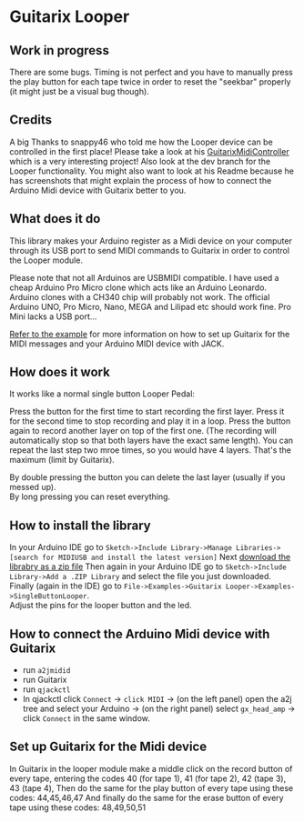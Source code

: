 # Guitarix Looper

## Work in progress
There are some bugs. Timing is not perfect and you have to manually press the play button for each tape twice in order to reset the "seekbar" properly (it might just be a visual bug though).


## Credits
A big Thanks to snappy46 who told me how the Looper device can be controlled in the first place! Please take a look at his [GuitarixMidiController](https://github.com/snappy46/GuitarixMidiController) which is a very interesting project! Also look at the dev branch for the Looper functionality. You might also want to look at his Readme because he has screenshots that might explain the process of how to connect the Arduino Midi device with Guitarix better to you.

## What does it do

This library makes your Arduino register as a Midi device on your computer through its USB port to send MIDI commands to Guitarix in order to control the Looper module.  

Please note that not all Arduinos are USBMIDI compatible. I have used a cheap Arduino Pro Micro clone which acts like an Arduino Leonardo.  
Arduino clones with a CH340 chip will probably not work. The official Arduino UNO, Pro Micro, Nano, MEGA and Lilipad etc should work fine. Pro Mini lacks a USB port...  

[Refer to the example](examples/SingeButtonLooper/SingleButtonLooper.ino) for more information on how to set up Guitarix for the MIDI messages and your Arduino MIDI device with JACK. 


## How does it work

It works like a normal single button Looper Pedal:

Press the button for the first time to start recording the first layer. Press it for the second time to stop recording and play it in a loop.
Press the button again to record another layer on top of the first one. (The recording will automatically stop so that both layers have the exact same length).
You can repeat the last step two mroe times, so you would have 4 layers. That's the maximum (limit by Guitarix).

By double pressing the button you can delete the last layer (usually if you messed up).  
By long pressing you can reset everything.

## How to install the library
In your Arduino IDE go to `Sketch->Include Library->Manage Libraries->[search for MIDIUSB and install the latest version]`
Next [download the librabry as a zip file](https://github.com/T-vK/Guitarix-Looper/archive/master.zip)
Then again in your Arduino IDE go to `Sketch->Include Library->Add a .ZIP Library` and select the file you just downloaded.
Finally (again in the IDE) go to `File->Examples->Guitarix Looper->Examples->SingleButtonLooper`.  
Adjust the pins for the looper button and the led.  

## How to connect the Arduino Midi device with Guitarix
- run `a2jmidid` 
- run Guitarix
- run `qjackctl` 
- In qjackctl click `Connect` -> `click MIDI` -> (on the left panel) open the a2j tree and select your Arduino -> (on the right panel) select `gx_head_amp` -> click `Connect` in the same window.

## Set up Guitarix for the Midi device
In Guitarix in the looper module make a middle click on the record button of every tape, entering the codes 
40 (for tape 1), 41 (for tape 2), 42 (tape 3), 43 (tape 4),
Then do the same for the play button of every tape using these codes: 44,45,46,47
And finally do the same for the erase button of every tape using these codes: 48,49,50,51



